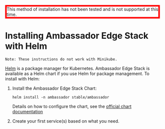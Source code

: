 <div style="border: thick solid red">
This method of installation has not been tested and is not supported at this time.
</div>

# Installing Ambassador Edge Stack with Helm

```Note: These instructions do not work with Minikube.```

[Helm](https://helm.sh) is a package manager for Kubernetes. Ambassador Edge Stack is available as a Helm chart if you use Helm for package management. To install with Helm:

1. Install the Ambassador Edge Stack Chart:

   ```
   helm install -n ambassador stable/ambassador
   ```
   
   Details on how to configure the chart, see the [official chart documentation](https://hub.helm.sh/charts/stable/ambassador)

2. Create your first service(s) based on what you need. 
